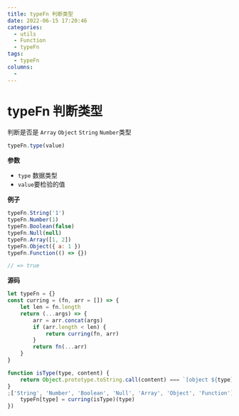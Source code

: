 ```yaml
---
title: typeFn 判断类型
date: 2022-06-15 17:20:46
categories: 
  - utils
  - Function
  - typeFn
tags: 
  - typeFn
columns: 
  - 
---
```

# typeFn 判断类型

判断是否是 `Array` `Object` `String` `Number`类型

```js
typeFn.type(value)
```

**参数**

- `type` 数据类型
- `value`要检验的值

**例子**

```js
typeFn.String('1')
typeFn.Number(1)
typeFn.Boolean(false)
typeFn.Null(null)
typeFn.Array([1, 2])
typeFn.Object({ a: 1 })
typeFn.Function(() => {})

// => true
```

**源码**

```js
let typeFn = {}
const curring = (fn, arr = []) => {
    let len = fn.length
    return (...args) => {
        arr = arr.concat(args)
        if (arr.length < len) {
            return curring(fn, arr)
        }
        return fn(...arr)
    }
}

function isType(type, content) {
    return Object.prototype.toString.call(content) === `[object ${type}]`
}
;['String', 'Number', 'Boolean', 'Null', 'Array', 'Object', 'Function'].forEach(type => {
    typeFn[type] = curring(isType)(type)
})
```
